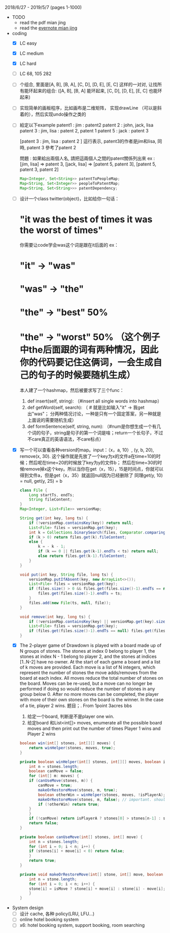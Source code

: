 2018/6/27 - 2019/5/7 (pages 1-1000)
- TODO
    - read the pdf mian jing
    - read the [evernote mian jing](https://www.evernote.com/shard/s408/client/snv?noteGuid=78841028-22b0-4b05-a4db-77fec5f36c7e&noteKey=e974557626acb173&sn=https%3A%2F%2Fwww.evernote.com%2Fshard%2Fs408%2Fsh%2F78841028-22b0-4b05-a4db-77fec5f36c7e%2Fe974557626acb173&title=Square%2B%25E9%259D%25A2%25E7%25BB%258F)
- coding
    - [x] LC easy
    - [x] LC medium
    - [x] LC hard
    - [ ] LC 68, 105 282
    - [ ] 个组合, 里面是[A, B], [B, A], [C, D], [D, E], [E, C] 这样的一对对, 让找所有能环起来的组合:  ([A, B], [B, A] 能环起来,  [C, D], [D, E], [E, C] 也能环起来)
    - [ ] 实现简单的画板程序，比如画布是二维矩阵， 实现drawLine （可以是斜着的），然后实现undo操作之类的
    - [ ] 給定以下example
        patent1 : jim : patent2
        patent 2 : john, jack, lisa
        patent 3 : jim, lisa : patent 2, patent 1
        patent 5 : jack : patent 3

        [patent 3 : jim, lisa : patent 2 ] 這行表示, patent3的作者是jim和lisa, 同時, patent 3 參考了patent 2

        問題 : 如果給出兩個人名, 請把這兩個人之間的patent關係列出來
        ex : [jim, lisa] => patent 3,    [jack, lisa] => [patent 5, patent 3], [patent 5, patent 3, patent 2]
        ```java
        Map<Integer, Set<String>> patentToPeopleMap;
        Map<String, Set<Integer>> peopleToPatentMap;
        Map<String, Set<String>>> patentDependency; 
        ```

    - [ ] 设计一个class twitter(object)，比如给你一句话：
        # "it was the best of times it was the worst of times"
        你需要让code学会was这个词是跟在it后面的
        ex：
        # "it" -> "was"
        # "was" -> "the"
        # "the" -> "best" 50%
        # "the" -> "worst" 50% （这个例子中the后面跟的词有两种情况，因此你的代码要记住这俩词，一会生成自己的句子的时候要随机生成）
        本人建了一个hashmap，然后被要求写了三个func：
        1.  def insert(self, string): （#insert all single words into hashmap）
        2.  def getWord(self, search): （ # 就是比如输入"it" -> 我get出"was"； 分两种情况讨论，一种是只有一个固定答案，另一种就是上面说的需要随机生成）
        3. def formSentence(self, string, num): （#num是你想生成一个有几个词的句子，string是句子的第一个词是啥；return一个长句子，不过不care真正的英语语法，不care标点）
    - [x] 写一个可以查看各种version的map。input：（x，a, 10）, (y, b, 20), remove(x, 30). 这个操作就是先放了一个key为x的文件a在time=10的时候；然后呢在time=20的时候放了key为y的文件b；
        然后在time=30的时候remove掉x这个key。所以当你在get（x，15），15是时间点，你就可以得到文件a，但是get（x，35）就返回null因为已经删除了 同理get(y, 10) = null, get(y, 25) = b
        ```java
        class File {
            Long startTs, endTs;
            String fileContent;
        }
        Map<Integer, List<File>> versionMap;

        String get(int key, long ts) {
            if (!versionMap.containsKey(key)) return null;
            List<File> files = versionMap.get(key);
            int k = Collections.binarySearch(files, Comparator.comparingLong(f -> f.startTs));
            if (k > 0) return files.get(k).fileContent;
            else {
                k = - k - 1;
                if (k == 0 || files.get(k-1).endTs < ts) return null;
                else return files.get(k-1).fileContent;
            }
        }

        void put(int key, String file, long ts) {
            versionMap.putIfAbsent(key, new ArrayList<>());
            List<File> files = versionMap.get(key);
            if (files.size() > 0 && files.get(files.size()-1).endTs == null) {
                files.get(files.size()-1).endTs = ts;
            }
            files.add(new File(ts, null, file));
        }

        void remove(int key, long ts) {
            if (!versionMap.containsKey(key) || versionMap.get(key).size() == 0) return;
            List<File> files = versionMap.get(key);
            if (files.get(files.size()-1).endTs == null) files.get(files.size()-1).endTs = ts;
        }
        ```
    - [x] The 2-player game of Drawdown is played with a board made up of N groups of stones. The stones at index 0 belong to player 1, the stones at index N - 1 belong to player 2, 
        and the stones at indices [1..N-2] have no owner. At the start of each game a board and a list of k moves are provided. Each move is a list of N integers, which represent the
        number of stones the move adds/removes from the board at each index. All moves reduce the total number of stones on the board. Moves can be re-used, but a move can no longer 
        be performed if doing so would reduce the number of stones in any group below 0.
        After no more moves can be completed, the player with more of their own stones on the board is the winner. In the case of a tie, player 2 wins.
        题目；. From 1point 3acres bbs
        1. 给定一个board, 判断是不是player one win. 
        2. 给定board 和List<int[]> moves,  enumerate all the possible board moves and then print out the number of times Player 1 wins and Player 2 wins
        ```java
        boolean win(int[] stones, int[][] moves) {
            return winHelper(stones, moves, true);
        }

        private boolean winHelper(int[] stones, int[][] moves, boolean isPlayerA) {
            int n = stones.length;
            boolean canMove = false;
            for (int[] m: moves) {
            if (canUseMove(stones, m)) {
                canMove = true;
                makeOrRestoreMove(stones, m, true);
                boolean otherWin = winHelper(stones, moves, !isPlayerA);
                makeOrRestoreMove(stones, m, false); // important. should restore board before return
                if (!otherWin) return true;
            }
            }
            if (!canMove) return isPlayerA ? stones[0] > stones[n-1] : stones[0] <= stones[n-1];
            return false;
        }

        private boolean canUseMove(int[] stones, int[] move) {
            int n = stones.length;
            for (int i = 0; i < n; i++) {
            if (stones[i] + move[i] < 0) return false;
            }
            return true;
        }

        private void makeOrRestoreMove(int[] stone, int[] move, boolean isMove) {
            int n = stone.length;
            for (int i = 0; i < n; i++) {
            stone[i] = isMove ? stone[i] + move[i] : stone[i] - move[i];
            }
        }
        ```
- System design
    - [ ] 设计 cache, 各种 policy(LRU, LFU...)
    - [ ] online hotel booking system
    - [ ] x6: hotel booking system, support booking, room searching
